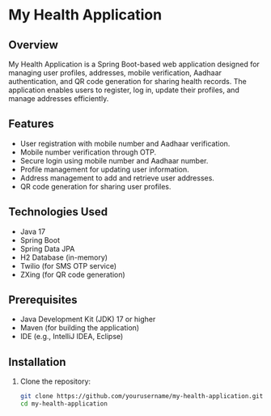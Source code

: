 # My Health Application

## Overview
My Health Application is a Spring Boot-based web application designed for managing user profiles, addresses, mobile verification, Aadhaar authentication, and QR code generation for sharing health records. The application enables users to register, log in, update their profiles, and manage addresses efficiently.

## Features
- User registration with mobile number and Aadhaar verification.
- Mobile number verification through OTP.
- Secure login using mobile number and Aadhaar number.
- Profile management for updating user information.
- Address management to add and retrieve user addresses.
- QR code generation for sharing user profiles.

## Technologies Used
- Java 17
- Spring Boot
- Spring Data JPA
- H2 Database (in-memory)
- Twilio (for SMS OTP service)
- ZXing (for QR code generation)

## Prerequisites
- Java Development Kit (JDK) 17 or higher
- Maven (for building the application)
- IDE (e.g., IntelliJ IDEA, Eclipse)

## Installation

1. Clone the repository:
   ```bash
   git clone https://github.com/yourusername/my-health-application.git
   cd my-health-application

